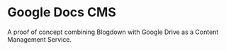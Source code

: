 # Google Docs CMS

A proof of concept combining Blogdown with Google Drive as a Content Management Service.
